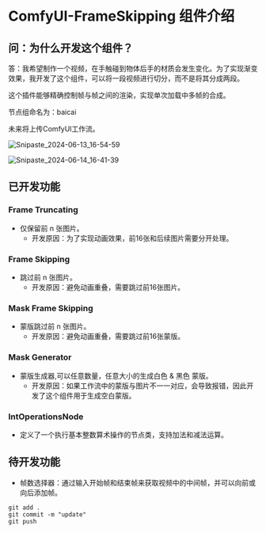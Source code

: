 # ComfyUI-FrameSkipping 组件介绍

## 问：为什么开发这个组件？
答：我希望制作一个视频，在手触碰到物体后手的材质会发生变化。为了实现渐变效果，我开发了这个组件，可以将一段视频进行切分，而不是将其分成两段。

这个插件能够精确控制帧与帧之间的渲染，实现单次加载中多帧的合成。

节点组命名为：baicai

未来将上传ComfyUI工作流。

![Snipaste_2024-06-13_16-54-59](https://github.com/baicai99/ComfyUI-FrameSkipping/assets/101706274/619d209c-5337-43b8-a57b-0474f7496a21)

![Snipaste_2024-06-14_16-41-39](https://github.com/baicai99/ComfyUI-FrameSkipping/assets/101706274/030c30c3-132b-4741-b388-9406abc9c1a7)

## 已开发功能

### Frame Truncating
- 仅保留前 n 张图片。
  - 开发原因：为了实现动画效果，前16张和后续图片需要分开处理。

### Frame Skipping
- 跳过前 n 张图片。
  - 开发原因：避免动画重叠，需要跳过前16张图片。

### Mask Frame Skipping
- 蒙版跳过前 n 张图片。
  - 开发原因：避免动画重叠，需要跳过前16张蒙版。

### Mask Generator
- 蒙版生成器,可以任意数量，任意大小的生成白色 & 黑色 蒙版。
  - 开发原因：如果工作流中的蒙版与图片不一一对应，会导致报错，因此开发了这个组件用于生成空白蒙版。

### IntOperationsNode
- 定义了一个执行基本整数算术操作的节点类，支持加法和减法运算。

## 待开发功能
- 帧数选择器：通过输入开始帧和结束帧来获取视频中的中间帧，并可以向前或向后添加帧。

```git
git add .
git commit -m "update"
git push
```